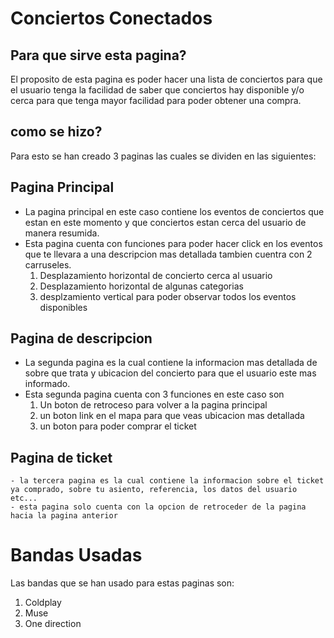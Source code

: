 # Conciertos Conectados
## Para que sirve esta pagina?

El proposito de esta pagina es poder hacer una lista de conciertos para que el usuario tenga la facilidad de saber que conciertos hay disponible y/o cerca para que tenga mayor facilidad para poder obtener una compra.

## como se hizo?

Para esto se han creado 3 paginas las cuales se dividen en las siguientes:

## Pagina Principal
   - La pagina principal en este caso contiene los eventos de conciertos que estan en este momento y que conciertos estan cerca del usuario de manera resumida.
   - Esta pagina cuenta con funciones para poder hacer click en los eventos que te llevara a una descripcion mas detallada tambien cuentra con 2 carruseles.
      1. Desplazamiento horizontal de concierto cerca al usuario
      2. Desplazamiento horizontal de algunas categorias
      3. desplzamiento vertical para poder observar todos los eventos disponibles

## Pagina de descripcion
   - La segunda pagina es la cual contiene la informacion mas detallada de sobre que trata y ubicacion del concierto para que el usuario este mas informado.
   - Esta segunda pagina cuenta con 3 funciones en este caso son
      1. Un boton de retroceso para volver a la pagina principal
      2. un boton link en el mapa para que veas ubicacion mas detallada
      3. un boton para poder comprar el ticket

## Pagina de ticket 
    - la tercera pagina es la cual contiene la informacion sobre el ticket ya comprado, sobre tu asiento, referencia, los datos del usuario etc...
    - esta pagina solo cuenta con la opcion de retroceder de la pagina hacia la pagina anterior


# Bandas Usadas
Las bandas que se han usado para estas paginas son:
   1. Coldplay
   2. Muse
   3. One direction
